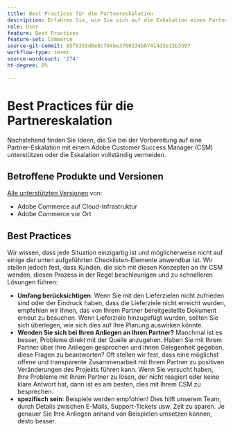 ```yaml
---
title: Best Practices für die Partnereskalation
description: Erfahren Sie, wie Sie sich auf die Eskalation eines Partnerproblems mit einem Adobe Customer Success Manager vorbereiten oder wie Sie eine Eskalation vermeiden können.
role: User
feature: Best Practices
feature-set: Commerce
source-git-commit: 85f9355d0e8c704be3760334b07414d3e15b3b97
workflow-type: tm+mt
source-wordcount: '274'
ht-degree: 0%

---
```



# Best Practices für die Partnereskalation

Nachstehend finden Sie Ideen, die Sie bei der Vorbereitung auf eine Partner-Eskalation mit einem Adobe Customer Success Manager (CSM) unterstützen oder die Eskalation vollständig vermeiden.

## Betroffene Produkte und Versionen

[Alle unterstützten Versionen](../../../release/versions.md) von:

* Adobe Commerce auf Cloud-Infrastruktur
* Adobe Commerce vor Ort

## Best Practices

Wir wissen, dass jede Situation einzigartig ist und möglicherweise nicht auf einige der unten aufgeführten Checklisten-Elemente anwendbar ist. Wir stellen jedoch fest, dass Kunden, die sich mit diesen Konzepten an ihr CSM wenden, diesen Prozess in der Regel beschleunigen und zu schnelleren Lösungen führen:

* **Umfang berücksichtigen**: Wenn Sie mit den Lieferzielen nicht zufrieden sind oder der Eindruck haben, dass die Lieferziele nicht erreicht wurden, empfehlen wir Ihnen, das von Ihrem Partner bereitgestellte Dokument erneut zu besuchen. Wenn Lieferziele hinzugefügt wurden, sollten Sie sich überlegen, wie sich dies auf Ihre Planung auswirken könnte.
* **Wenden Sie sich bei Ihren Anliegen an Ihren Partner?** Manchmal ist es besser, Probleme direkt mit der Quelle anzugehen. Haben Sie mit Ihrem Partner über Ihre Anliegen gesprochen und ihnen Gelegenheit gegeben, diese Fragen zu beantworten? Oft stellen wir fest, dass eine möglichst offene und transparente Zusammenarbeit mit Ihrem Partner zu positiven Veränderungen des Projekts führen kann. Wenn Sie versucht haben, Ihre Probleme mit Ihrem Partner zu lösen, der nicht reagiert oder keine klare Antwort hat, dann ist es am besten, dies mit Ihrem CSM zu besprechen.
* **spezifisch sein**: Beispiele werden empfohlen! Dies hilft unserem Team, durch Details zwischen E-Mails, Support-Tickets usw. Zeit zu sparen. Je genauer Sie Ihre Anliegen anhand von Beispielen umsetzen können, desto besser.

